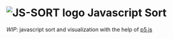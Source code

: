 ![JS-SORT logo][logo] **Javascript Sort**
===================
_WIP_: javascript sort and visualization with the help of [p5.js](p5js.org "p5.js Official Website")

[logo]: ../logo.png
